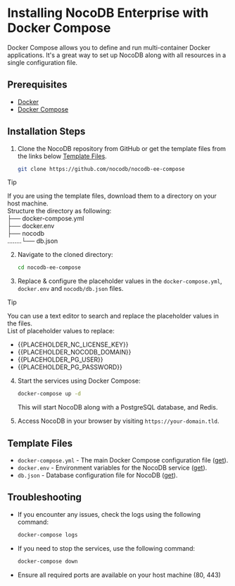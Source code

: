 # Installing NocoDB Enterprise with Docker Compose

Docker Compose allows you to define and run multi-container Docker applications. It's a great way to set up NocoDB along with all resources in a single configuration file.

## Prerequisites

- [Docker](https://www.docker.com/get-started)
- [Docker Compose](https://docs.docker.com/compose/install/)

## Installation Steps

1. Clone the NocoDB repository from GitHub or get the template files from the links below [Template Files](#template-files).

    ```bash
    git clone https://github.com/nocodb/nocodb-ee-compose
    ```

> [!TIP]
> If you are using the template files, download them to a directory on your host machine. \
> Structure the directory as following: \
> ├── docker-compose.yml \
> ├── docker.env \
> ├── nocodb \
> ........└── db.json

2. Navigate to the cloned directory:

    ```bash
    cd nocodb-ee-compose
    ```

3. Replace & configure the placeholder values in the `docker-compose.yml`, `docker.env` and `nocodb/db.json` files.

> [!TIP]
> You can use a text editor to search and replace the placeholder values in the files. \
> List of placeholder values to replace:
>
> - {{PLACEHOLDER_NC_LICENSE_KEY}}
> - {{PLACEHOLDER_NOCODB_DOMAIN}}
> - {{PLACEHOLDER_PG_USER}}
> - {{PLACEHOLDER_PG_PASSWORD}}

4. Start the services using Docker Compose:

    ```bash
    docker-compose up -d
    ```

    This will start NocoDB along with a PostgreSQL database, and Redis.

5. Access NocoDB in your browser by visiting `https://your-domain.tld`.

## Template Files

- `docker-compose.yml` - The main Docker Compose configuration file ([get](https://raw.githubusercontent.com/nocodb/nocodb-ee-compose/refs/heads/main/docker-compose.yml)).
- `docker.env` - Environment variables for the NocoDB service ([get](https://raw.githubusercontent.com/nocodb/nocodb-ee-compose/refs/heads/main/docker.env)).
- `db.json` - Database configuration file for NocoDB ([get](https://raw.githubusercontent.com/nocodb/nocodb-ee-compose/refs/heads/main/nocodb/db.json)).

## Troubleshooting

- If you encounter any issues, check the logs using the following command:

    ```bash
    docker-compose logs
    ```
  
- If you need to stop the services, use the following command:

    ```bash
    docker-compose down
    ```
  
- Ensure all required ports are available on your host machine (80, 443)
